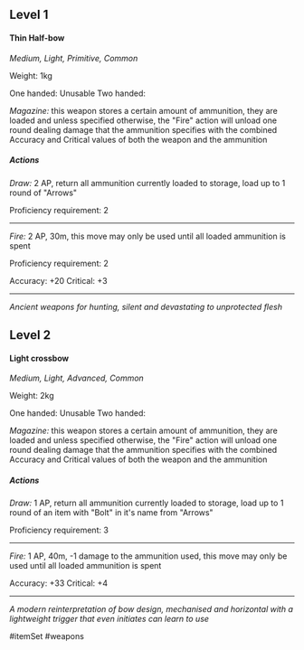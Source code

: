 ## Level 1
#### Thin Half-bow
*Medium, Light, Primitive, Common*

Weight: 1kg

One handed: Unusable
Two handed: 

*Magazine:* this weapon stores a certain amount of ammunition, they are loaded and unless specified otherwise, the "Fire" action will unload one round dealing damage that the ammunition specifies with the combined Accuracy and Critical values of both the weapon and the ammunition
##### Actions

*Draw:* 2 AP, return all ammunition currently loaded to storage, load up to 1 round of "Arrows"

Proficiency requirement: 2

---

*Fire:* 2 AP, 30m, this move may only be used until all loaded ammunition is spent

Proficiency requirement: 2

Accuracy: +20
Critical: +3

---
*Ancient weapons for hunting, silent and devastating to unprotected flesh*

## Level 2
#### Light crossbow
*Medium, Light, Advanced, Common*

Weight: 2kg

One handed: Unusable
Two handed: 

*Magazine:* this weapon stores a certain amount of ammunition, they are loaded and unless specified otherwise, the "Fire" action will unload one round dealing damage that the ammunition specifies with the combined Accuracy and Critical values of both the weapon and the ammunition
##### Actions

*Draw:* 1 AP, return all ammunition currently loaded to storage, load up to 1 round of an item with "Bolt" in it's name from "Arrows"

Proficiency requirement: 3

---

*Fire:* 1 AP, 40m, -1 damage to the ammunition used, this move may only be used until all loaded ammunition is spent

Accuracy: +33
Critical: +4

---
*A modern reinterpretation of bow design, mechanised and horizontal with a lightweight trigger that even initiates can learn to use*

#itemSet #weapons